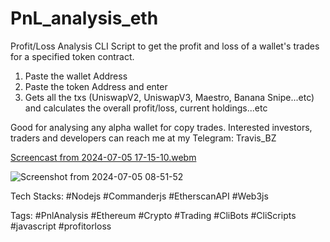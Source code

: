 # PnL_analysis_eth
Profit/Loss Analysis CLI Script to get the profit and loss of a wallet's trades for a specified token contract.

1. Paste the wallet Address
2. Paste the token Address and enter
3. Gets all the txs (UniswapV2, UniswapV3, Maestro, Banana Snipe...etc) and calculates the overall profit/loss, current holdings...etc

Good for analysing any alpha wallet for copy trades. Interested investors, traders and developers can reach me at my Telegram: Travis_BZ

[Screencast from 2024-07-05 17-15-10.webm](https://github.com/TrasherTravis/PnL_analysis_eth/assets/69963432/d75b3f5c-9a99-4742-86c3-827a6105b86f)

![Screenshot from 2024-07-05 08-51-52](https://github.com/TrasherTravis/PnL_analysis_eth/assets/69963432/73a1d4f8-47ae-4488-9df0-7feaf9b21c17)

Tech Stacks: #Nodejs #Commanderjs #EtherscanAPI #Web3js

Tags: #PnlAnalysis #Ethereum #Crypto #Trading #CliBots #CliScripts #javascript #profitorloss

